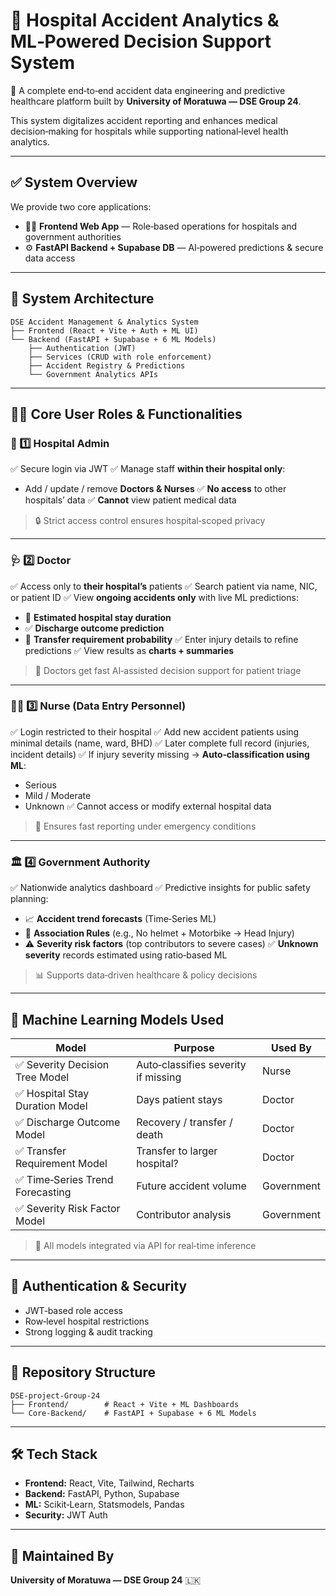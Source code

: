 # 🏥 Hospital Accident Analytics & ML‑Powered Decision Support System

🚀 A complete end‑to‑end accident data engineering and predictive healthcare platform built by **University of Moratuwa — DSE Group 24**.

This system digitalizes accident reporting and enhances medical decision‑making for hospitals while supporting national‑level health analytics.

---

## ✅ System Overview

We provide two core applications:

- 👨‍⚕️ **Frontend Web App** — Role‑based operations for hospitals and government authorities
- ⚙️ **FastAPI Backend + Supabase DB** — AI‑powered predictions & secure data access

---

## 🧩 System Architecture

```
DSE Accident Management & Analytics System
├── Frontend (React + Vite + Auth + ML UI)
└── Backend (FastAPI + Supabase + 6 ML Models)
    ├── Authentication (JWT)
    ├── Services (CRUD with role enforcement)
    ├── Accident Registry & Predictions
    └── Government Analytics APIs
```

---

## 🧑‍💼 Core User Roles & Functionalities

### 🏥 1️⃣ Hospital Admin

✅ Secure login via JWT
✅ Manage staff **within their hospital only**:

- Add / update / remove **Doctors & Nurses**
  ✅ **No access** to other hospitals’ data
  ✅ **Cannot** view patient medical data

> 🔒 Strict access control ensures hospital‑scoped privacy

---

### 🩺 2️⃣ Doctor

✅ Access only to **their hospital’s** patients
✅ Search patient via name, NIC, or patient ID
✅ View **ongoing accidents only** with live ML predictions:

- 🧮 **Estimated hospital stay duration**
- ✅ **Discharge outcome prediction**
- 🏥 **Transfer requirement probability**
  ✅ Enter injury details to refine predictions
  ✅ View results as **charts + summaries**

> 🎯 Doctors get fast AI‑assisted decision support for patient triage

---

### 👩‍⚕️ 3️⃣ Nurse (Data Entry Personnel)

✅ Login restricted to their hospital
✅ Add new accident patients using minimal details (name, ward, BHD)
✅ Later complete full record (injuries, incident details)
✅ If injury severity missing → **Auto‑classification using ML**:

- Serious
- Mild / Moderate
- Unknown
  ✅ Cannot access or modify external hospital data

> 📝 Ensures fast reporting under emergency conditions

---

### 🏛️ 4️⃣ Government Authority

✅ Nationwide analytics dashboard
✅ Predictive insights for public safety planning:

- 📈 **Accident trend forecasts** (Time‑Series ML)
- 🔗 **Association Rules** (e.g., No helmet + Motorbike → Head Injury)
- ⚠️ **Severity risk factors** (top contributors to severe cases)
  ✅ **Unknown severity** records estimated using ratio‑based ML

> 📊 Supports data‑driven healthcare & policy decisions

---

## 🤖 Machine Learning Models Used

| Model                            | Purpose                             | Used By    |
| -------------------------------- | ----------------------------------- | ---------- |
| ✅ Severity Decision Tree Model  | Auto‑classifies severity if missing | Nurse      |
| ✅ Hospital Stay Duration Model  | Days patient stays                  | Doctor     |
| ✅ Discharge Outcome Model       | Recovery / transfer / death         | Doctor     |
| ✅ Transfer Requirement Model    | Transfer to larger hospital?        | Doctor     |
| ✅ Time‑Series Trend Forecasting | Future accident volume              | Government |
| ✅ Severity Risk Factor Model    | Contributor analysis                | Government |

> 🧠 All models integrated via API for real‑time inference

---

## 🔐 Authentication & Security

- JWT‑based role access
- Row‑level hospital restrictions
- Strong logging & audit tracking

---

## 📂 Repository Structure

```
DSE-project-Group-24
├── Frontend/        # React + Vite + ML Dashboards
└── Core-Backend/    # FastAPI + Supabase + 6 ML Models
```

---

## 🛠️ Tech Stack

- **Frontend:** React, Vite, Tailwind, Recharts
- **Backend:** FastAPI, Python, Supabase
- **ML:** Scikit‑Learn, Statsmodels, Pandas
- **Security:** JWT Auth

---

## 👥 Maintained By

**University of Moratuwa — DSE Group 24** 🇱🇰
